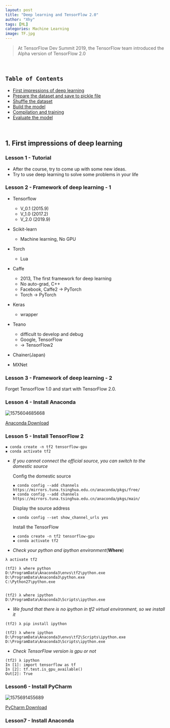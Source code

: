 ```yaml
---
layout: post
title: "Deep learning and TensorFlow 2.0"
author: "Xhy"
tags: [ML]
categories: Machine Learning
image: TF.jpg
---
```



> At TensorFlow Dev Summit 2019, the TensorFlow team introduced the Alpha version of TensorFlow 2.0

<br />



## `Table of Contents`

* [First impressions of deep learning][1]
* [Prepare the dataset and save to pickle file][2]
* [Shuffle the dataset][3]
* [Build the model][4]
* [Compilation and training][5]
* [Evaluate the model][6]

[1]: #1
[2]: #2
[3]: #3
[4]: #4
[5]: #5
[6]: #6



<br />



<h2 id="1"> 1. First impressions of deep learning</h2>

### Lesson 1 - Tutorial

- After the course, try to come up with some new ideas.
- Try to use deep learning to solve some problems in your life



### Lesson 2 - Framework of deep learning - 1

- Tensorflow
  - V_0.1 (2015.9)
  - V_1.0 (2017.2)
  - V_2.0 (2019.9)
- Scikit-learn
  - Machine learning, No GPU
- Torch
  - Lua
- Caffe
  - 2013, The first framework for deep learning
  - No auto-grad, C++
  - Facebook, Caffe2 -> PyTorch
  - Torch -> PyTorch
- Keras
  - wrapper
- Teano
  - difficult to develop and debug
  - Google, TensorFlow
  - -> TensorFlow2

- Chainer(Japan)
- MXNet



### Lesson 3 - Framework of deep learning - 2

Forget TensorFlow 1.0 and start with TensorFlow 2.0.



### Lesson 4 - Install Anaconda

![1575604685668](/home/xhy/.config/Typora/typora-user-images/1575604685668.png)

[Anaconda Download](https://www.anaconda.com/distribution/)



### Lesson 5 - Install TensorFlow 2

```
▪ conda create -n tf2 tensorflow-gpu
▪ conda activate tf2
```



- *If you cannot connect the official source, you can switch to the domestic source*

  Config the domestic source

  ```
  ▪ conda config --add channels https://mirrors.tuna.tsinghua.edu.cn/anaconda/pkgs/free/
  ▪ conda config --add channels https://mirrors.tuna.tsinghua.edu.cn/anaconda/pkgs/main/
  ```

  Display the source address

  ```
  ▪ conda config --set show_channel_urls yes
  ```

  Install the TensorFlow

  ```
  ▪ conda create -n tf2 tensorflow-gpu
  ▪ conda activate tf2
  ```

- *Check your python  and ipython environment*(**Where**)

```
λ activate tf2                                                     

(tf2) λ where python
D:\ProgramData\Anaconda3\envs\tf2\python.exe
D:\ProgramData\Anaconda3\python.exe
C:\Python27\python.exe


(tf2) λ where ipython                                             
D:\ProgramData\Anaconda3\Scripts\ipython.exe                       
```



- *We found that there is no ipython in tf2 virtual environment, so we install it*

```
(tf2) λ pip install ipython
```



```
(tf2) λ where ipython
D:\ProgramData\Anaconda3\envs\tf2\Scripts\ipython.exe
D:\ProgramData\Anaconda3\Scripts\ipython.exe
```



- *Check TensorFlow version is gpu or not*

```
(tf2) λ ipython           
In [1]: import tensorflow as tf                              
In [2]: tf.test.is_gpu_available()     
Out[2]: True      
```



### Lesson6 - Install PyCharm

![1575691455689](/home/xhy/.config/Typora/typora-user-images/1575691455689.png)

[PyCharm Download](https://www.jetbrains.com/pycharm/)



### Lesson7 - Install Anaconda


